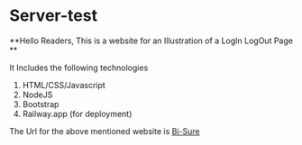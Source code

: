 # Server-test



**Hello Readers,
This is a website for an Illustration of a LogIn LogOut Page 
**

 It Includes the following technologies

 1. HTML/CSS/Javascript
 2. NodeJS
 3. Bootstrap
 4. Railway.app (for deployment)

The Url for the above mentioned website is 
[Bi-Sure](https://server-test-production.up.railway.app/index.html)
